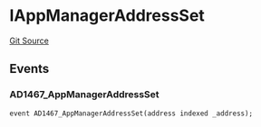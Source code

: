 # IAppManagerAddressSet
[Git Source](https://github.com/thrackle-io/tron/blob/e7a29d289e813f2ec0afb244343b31481470bf5f/src/common/IEvents.sol)


## Events
### AD1467_AppManagerAddressSet

```solidity
event AD1467_AppManagerAddressSet(address indexed _address);
```

